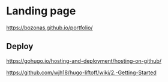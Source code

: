 # Landing page
https://bozonas.github.io/portfolio/

## Deploy
https://gohugo.io/hosting-and-deployment/hosting-on-github/

https://github.com/wjh18/hugo-liftoff/wiki/2.-Getting-Started
